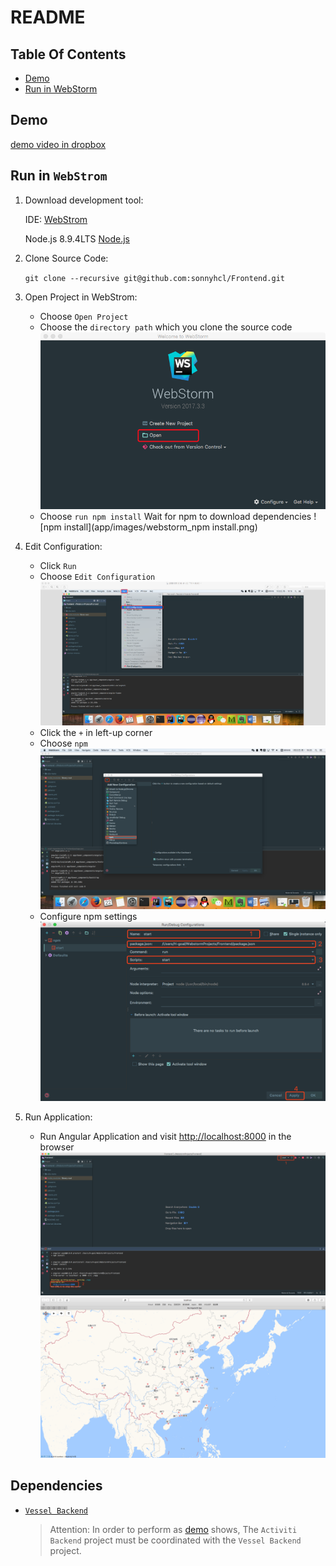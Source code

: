 # README
## Table Of Contents
-   [Demo](#demo)
-   [Run in WebStorm](#run-in-webstorm)
## Demo
[demo video in dropbox](https://www.dropbox.com/s/gi2rrvfkl17vlng/vessel.mp4?dl=0)
## Run in `WebStrom`
1.  Download development tool:

    IDE: [WebStrom](http://www.jetbrains.com/webstorm/)
    
    Node.js 8.9.4LTS [Node.js](https://nodejs.org/en/)

2.  Clone Source Code:

    `git clone --recursive git@github.com:sonnyhcl/Frontend.git`

3.  Open Project in WebStrom:  
    -   Choose `Open Project`
    -   Choose the `directory path` which you clone the source code
    ![open](app/images/webstorm_open_project.png)
    -   Choose `run npm install` Wait for npm to download dependencies
    ![npm install](app/images/webstorm_npm install.png)

4.  Edit Configuration:
    -   Click `Run`
    -   Choose `Edit Configuration`
    ![edit_configurations](app/images/webstorm_edit_configurations.png)
    -   Click the `+` in left-up corner
    -   Choose `npm`
    ![add_npm](app/images/webstorm_add_npm.png)
    -   Configure npm settings
    ![Alt text](app/images/webstorm_apply.png)
5.  Run Application:
    -   Run Angular Application and visit [http://localhost:8000](http://localhost:8000) in the browser
    ![start](app/images/webstorm_start.png)
    ![Alt text](app/images/webstorm_map.png)

## Dependencies
-   [`Vessel Backend`](https://www.github.com/sonnyhcl/Backend)
    > Attention: In order to perform as [demo](#demo) shows, The `Activiti Backend` project must be coordinated with the `Vessel Backend` project.

